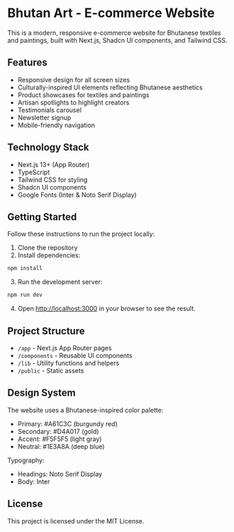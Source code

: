 # Bhutan Art - E-commerce Website

This is a modern, responsive e-commerce website for Bhutanese textiles and paintings, built with Next.js, Shadcn UI components, and Tailwind CSS.

## Features

- Responsive design for all screen sizes
- Culturally-inspired UI elements reflecting Bhutanese aesthetics
- Product showcases for textiles and paintings
- Artisan spotlights to highlight creators
- Testimonials carousel
- Newsletter signup
- Mobile-friendly navigation

## Technology Stack

- Next.js 13+ (App Router)
- TypeScript
- Tailwind CSS for styling
- Shadcn UI components
- Google Fonts (Inter & Noto Serif Display)

## Getting Started

Follow these instructions to run the project locally:

1. Clone the repository
2. Install dependencies:

```bash
npm install
```

3. Run the development server:

```bash
npm run dev
```

4. Open [http://localhost:3000](http://localhost:3000) in your browser to see the result.

## Project Structure

- `/app` - Next.js App Router pages
- `/components` - Reusable UI components
- `/lib` - Utility functions and helpers
- `/public` - Static assets

## Design System

The website uses a Bhutanese-inspired color palette:
- Primary: #A61C3C (burgundy red)
- Secondary: #D4A017 (gold)
- Accent: #F5F5F5 (light gray)
- Neutral: #1E3A8A (deep blue)

Typography:
- Headings: Noto Serif Display
- Body: Inter

## License

This project is licensed under the MIT License.
